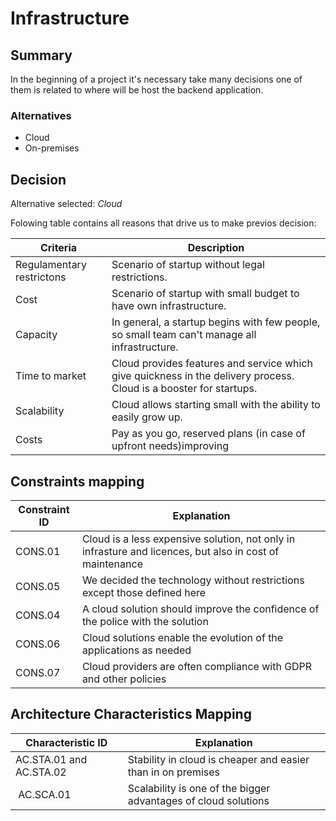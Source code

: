 # Infrastructure

## Summary

In the beginning of a project it's necessary take many decisions one of them is related to where will be host the backend application.

### Alternatives

- Cloud
- On-premises

## Decision 

Alternative selected: *Cloud*


Folowing table contains all reasons that drive us to make previos decision:

| Criteria                 | Description                                                    
| --------------------     | ----------------------------------------------------------------------------------------------------- | 
| Regulamentary restrictons| Scenario of startup without legal restrictions.                                                       |
| Cost                     | Scenario of startup with small budget to have own infrastructure.									   | 
| Capacity 				   | In general, a startup begins with few people, so small team can't manage all infrastructure.          |
| Time to market           | Cloud provides features and service which give quickness in the delivery process. Cloud is a booster for startups.|
| Scalability              | Cloud allows starting small with the ability to easily grow up.                                       |
| Costs                    | Pay as you go, reserved plans (in case of upfront needs)improving                                     |

## Constraints mapping

| Constraint ID | Explanation |
| ------------- | ----------- |
| CONS.01 | Cloud is a less expensive solution, not only in infrasture and licences, but also in cost of maintenance |
| CONS.05 | We decided the technology without restrictions except those defined here |
| CONS.04 | A cloud solution should improve the confidence of the police with the solution |
| CONS.06 | Cloud solutions enable the evolution of the applications as needed |
| CONS.07 | Cloud providers are often compliance with GDPR and other policies |


## Architecture Characteristics Mapping

| Characteristic ID | Explanation |
| ------------- | ----------- |
| AC.STA.01 and AC.STA.02 | Stability in cloud is cheaper and easier than in on premises |
| AC.SCA.01 | Scalability is one of the bigger advantages of cloud solutions |